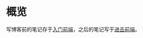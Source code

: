 # 概览
写博客前的笔记存于[入门前端](https://github.com/jsdevin/Study-notes)，之后的笔记写于[进击前端](https://devin.ren/project/cms-vue3/)。